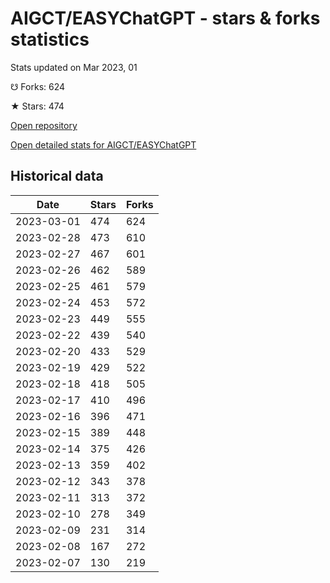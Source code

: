 # AIGCT/EASYChatGPT - stars & forks statistics

Stats updated on Mar 2023, 01

☋ Forks: 624

★ Stars: 474

[Open repository](https://github.com/AIGCT/EASYChatGPT)

[Open detailed stats for AIGCT/EASYChatGPT](https://reviewgithub.com/rep/AIGCT/EASYChatGPT)

## Historical data
| Date | Stars | Forks |
|------|-------|-------|
| 2023-03-01 | 474 | 624 | 
| 2023-02-28 | 473 | 610 | 
| 2023-02-27 | 467 | 601 | 
| 2023-02-26 | 462 | 589 | 
| 2023-02-25 | 461 | 579 | 
| 2023-02-24 | 453 | 572 | 
| 2023-02-23 | 449 | 555 | 
| 2023-02-22 | 439 | 540 | 
| 2023-02-20 | 433 | 529 | 
| 2023-02-19 | 429 | 522 | 
| 2023-02-18 | 418 | 505 | 
| 2023-02-17 | 410 | 496 | 
| 2023-02-16 | 396 | 471 | 
| 2023-02-15 | 389 | 448 | 
| 2023-02-14 | 375 | 426 | 
| 2023-02-13 | 359 | 402 | 
| 2023-02-12 | 343 | 378 | 
| 2023-02-11 | 313 | 372 | 
| 2023-02-10 | 278 | 349 | 
| 2023-02-09 | 231 | 314 | 
| 2023-02-08 | 167 | 272 | 
| 2023-02-07 | 130 | 219 | 

